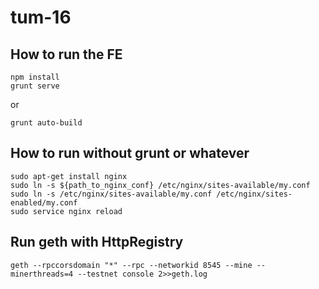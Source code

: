 # tum-16

## How to run the FE 

	npm install
	grunt serve

or
	
	grunt auto-build

## How to run without grunt or whatever

	sudo apt-get install nginx 
	sudo ln -s ${path_to_nginx_conf} /etc/nginx/sites-available/my.conf
	sudo ln -s /etc/nginx/sites-available/my.conf /etc/nginx/sites-enabled/my.conf
	sudo service nginx reload

## Run geth with HttpRegistry 

	geth --rpccorsdomain "*" --rpc --networkid 8545 --mine --minerthreads=4 --testnet console 2>>geth.log
